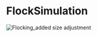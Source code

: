 # FlockSimulation
 
![Flocking_added size adjustment](https://user-images.githubusercontent.com/109389956/220212844-d68fc3ae-a935-4f52-a783-1096470ec0c4.png)
